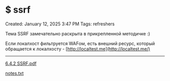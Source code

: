# $ ssrf

Created: January 12, 2025 3:47 PM
Tags: refreshers

Тема SSRF замечательно раскрыта в прикрепленной методичке :)

Если локалхост фильтруется WAFом, есть внешний ресурс, который обращается к локалхосту - [http://localtest.me](http://localtest.me/)

---

[6.4.2 SSRF.pdf]($%20ssrf%20179021737a898009831aceca93860fa2/6.4.2_SSRF.pdf)

[notes.txt]($%20ssrf%20179021737a898009831aceca93860fa2/notes.txt)